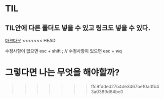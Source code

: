 # TIL

## TIL안에 다른 폴더도 넣을 수 있고 링크도 넣을 수 있다.
[마크다운](https://github.com/Namdarun/TIL.git)
<<<<<<< HEAD

수정사항이 없으면 esc + shift ;  // 수정사항이 있으면 esc + wq

그렇다면 나는 무엇을 해야할까? 
=======
>>>>>>> ffc9fdded27b4de3467bef0adfb43a0389d64be0
